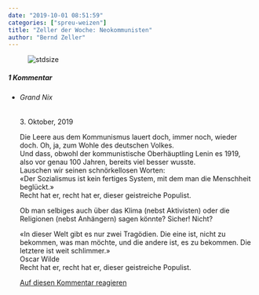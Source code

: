 ```yaml
---
date: "2019-10-01 08:51:59"
categories: ["spreu-weizen"]
title: "Zeller der Woche: Neokommunisten"
author: "Bernd Zeller"
---
```



<figure>
<img src="https://www.publicomag.com/wp-content/uploads/2019/10/Neokommunisten-1320x943.jpg" alt=stdsize>
</figure>


<!--more-->
<h5 class="comments-h">
1 Kommentar </h5>
<ul class="commentlist">
<li class="comment even thread-even depth-1 clearfix" id="li-comment-16743">
<h6 class="author">Grand Nix</h6> <span class="date">3. Oktober, 2019</span>



Die Leere aus dem Kommunismus lauert doch, immer noch, wieder doch. Oh, ja, zum Wohle des deutschen Volkes.<br>
Und dass, obwohl der kommunistische Oberhäuptling Lenin es 1919, also vor genau 100 Jahren, bereits viel besser wusste.<br>
Lauschen wir seinen schnörkellosen Worten:<br>
«Der Sozialismus ist kein fertiges System, mit dem man die Menschheit beglückt.»<br>
Recht hat er, recht hat er, dieser geistreiche Populist. 

Ob man selbiges auch über das Klima (nebst Aktivisten) oder die Religionen (nebst Anhängern) sagen könnte? Sicher! Nicht?

«In dieser Welt gibt es nur zwei Tragödien. Die eine ist, nicht zu bekommen, was man möchte, und die andere ist, es zu bekommen. Die letztere ist weit schlimmer.»<br>
Oscar Wilde<br>
Recht hat er, recht hat er, dieser geistreiche Populist.

<a rel="nofollow" class="comment-reply-link" href="#comment-16743" data-commentid="16743" data-postid="9826" data-belowelement="comment-16743" data-respondelement="respond" data-replyto="Antworte auf Grand Nix" aria-label="Antworte auf Grand Nix">Auf diesen Kommentar reagieren</a> 


</li>
</ul>

